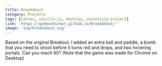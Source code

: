 ```yaml
---
title: BreakAbout
category: Projects
tags: [canvas, vanilla-js, desktop, university-project]
link: 'https://gudmundurmar.github.io/BreakAbout/'
image: 'svg/breakabout.svg'
---
```


Based on the original Breakout. I added an extra ball and paddle, a bomb that you need to shoot before it turns red and drops, and two hovering portals. Can you reach 60? (Note that the game was made for Chrome on Desktop)

